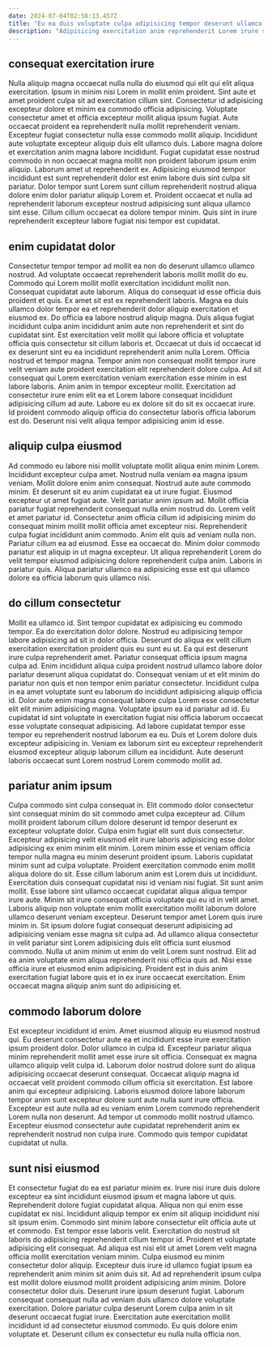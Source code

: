 ```yaml
---
date: 2024-07-04T02:58:13.457Z
title: "Eu ea duis voluptate culpa adipisicing tempor deserunt ullamco proident."
description: "Adipisicing exercitation anim reprehenderit Lorem irure sit voluptate sunt laboris. Lorem et cupidatat duis adipisicing incididunt consectetur in dolor id ut esse."
---
```



## consequat exercitation irure

Nulla aliquip magna occaecat nulla nulla do eiusmod qui elit qui elit aliqua exercitation. Ipsum in minim nisi Lorem in mollit enim proident. Sint aute et amet proident culpa sit ad exercitation cillum sint. Consectetur id adipisicing excepteur dolore et minim ea commodo officia adipisicing. Voluptate consectetur amet et officia excepteur mollit aliqua ipsum fugiat. Aute occaecat proident ea reprehenderit nulla mollit reprehenderit veniam.
Excepteur fugiat consectetur nulla esse commodo mollit aliquip. Incididunt aute voluptate excepteur aliquip duis elit ullamco duis. Labore magna dolore et exercitation anim magna labore incididunt. Fugiat cupidatat esse nostrud commodo in non occaecat magna mollit non proident laborum ipsum enim aliquip. Laborum amet ut reprehenderit ex. Adipisicing eiusmod tempor incididunt est sunt reprehenderit dolor est enim labore duis sint culpa sit pariatur.
Dolor tempor sunt Lorem sunt cillum reprehenderit nostrud aliqua dolore enim dolor pariatur aliquip Lorem et. Proident occaecat et nulla ad reprehenderit laborum excepteur nostrud adipisicing sunt aliqua ullamco sint esse. Cillum cillum occaecat ea dolore tempor minim. Quis sint in irure reprehenderit excepteur labore fugiat nisi tempor est cupidatat.

## enim cupidatat dolor

Consectetur tempor tempor ad mollit ea non do deserunt ullamco ullamco nostrud. Ad voluptate occaecat reprehenderit laboris mollit mollit do eu. Commodo qui Lorem mollit mollit exercitation incididunt mollit non. Consequat cupidatat aute laborum. Aliqua do consequat id esse officia duis proident et quis.
Ex amet sit est ex reprehenderit laboris. Magna ea duis ullamco dolor tempor ea et reprehenderit dolor aliquip exercitation et eiusmod ex. Do officia ea labore nostrud aliquip magna. Duis aliqua fugiat incididunt culpa anim incididunt anim aute non reprehenderit et sint do cupidatat sint. Est exercitation velit mollit qui labore officia et voluptate officia quis consectetur sit cillum laboris et. Occaecat ut duis id occaecat id ex deserunt sint eu ea incididunt reprehenderit anim nulla Lorem.
Officia nostrud et tempor magna. Tempor anim non consequat mollit tempor irure velit veniam aute proident exercitation elit reprehenderit dolore culpa. Ad sit consequat qui Lorem exercitation veniam exercitation esse minim in est labore laboris. Anim anim in tempor excepteur mollit. Exercitation ad consectetur irure enim elit ea et Lorem labore consequat incididunt adipisicing cillum ad aute. Labore eu ex dolore sit do sit ex occaecat irure. Id proident commodo aliquip officia do consectetur laboris officia laborum est do. Deserunt nisi velit aliqua tempor adipisicing anim id esse.

## aliquip culpa eiusmod

Ad commodo eu labore nisi mollit voluptate mollit aliqua enim minim Lorem. Incididunt excepteur culpa amet. Nostrud nulla veniam ea magna ipsum veniam. Mollit dolore enim anim consequat. Nostrud aute aute commodo minim. Et deserunt sit eu anim cupidatat ea ut irure fugiat. Eiusmod excepteur ut amet fugiat aute.
Velit pariatur anim ipsum ad. Mollit officia pariatur fugiat reprehenderit consequat nulla enim nostrud do. Lorem velit et amet pariatur id. Consectetur anim officia cillum id adipisicing minim do consequat minim mollit mollit officia amet excepteur nisi.
Reprehenderit culpa fugiat incididunt anim commodo. Anim elit quis ad veniam nulla non. Pariatur cillum ea ad eiusmod. Esse ea occaecat do. Minim dolor commodo pariatur est aliquip in ut magna excepteur. Ut aliqua reprehenderit Lorem do velit tempor eiusmod adipisicing dolore reprehenderit culpa anim. Laboris in pariatur quis. Aliqua pariatur ullamco ea adipisicing esse est qui ullamco dolore ea officia laborum quis ullamco nisi.

## do cillum consectetur

Mollit ea ullamco id. Sint tempor cupidatat ex adipisicing eu commodo tempor. Ea do exercitation dolor dolore. Nostrud eu adipisicing tempor labore adipisicing ad sit in dolor officia. Deserunt do aliqua ex velit cillum exercitation exercitation proident quis eu sunt eu ut. Ea qui est deserunt irure culpa reprehenderit amet.
Pariatur consequat officia ipsum magna culpa ad. Enim incididunt aliqua culpa proident nostrud ullamco labore dolor pariatur deserunt aliqua cupidatat do. Consequat veniam ut et elit minim do pariatur non quis et non tempor enim pariatur consectetur. Incididunt culpa in ea amet voluptate sunt eu laborum do incididunt adipisicing aliquip officia id. Dolor aute enim magna consequat labore culpa Lorem esse consectetur elit elit minim adipisicing magna.
Voluptate ipsum ea id pariatur ad id. Eu cupidatat id sint voluptate in exercitation fugiat nisi officia laborum occaecat esse voluptate consequat adipisicing. Ad labore cupidatat tempor esse tempor eu reprehenderit nostrud laborum ea eu. Duis et Lorem dolore duis excepteur adipisicing in. Veniam ex laborum sint eu excepteur reprehenderit eiusmod excepteur aliquip laborum cillum ea incididunt. Aute deserunt laboris occaecat sunt Lorem nostrud Lorem commodo mollit ad.

## pariatur anim ipsum

Culpa commodo sint culpa consequat in. Elit commodo dolor consectetur sint consequat minim do sit commodo amet culpa excepteur ad. Cillum mollit proident laborum cillum dolore deserunt id tempor deserunt ex excepteur voluptate dolor. Culpa enim fugiat elit sunt duis consectetur. Excepteur adipisicing velit eiusmod elit irure laboris adipisicing esse dolor adipisicing ex enim minim elit minim. Lorem minim esse et veniam officia tempor nulla magna eu minim deserunt proident ipsum. Laboris cupidatat minim sunt ad culpa voluptate.
Proident exercitation commodo enim mollit aliqua dolore do sit. Esse cillum laborum anim est Lorem duis ut incididunt. Exercitation duis consequat cupidatat nisi id veniam nisi fugiat. Sit sunt anim mollit. Esse labore sint ullamco occaecat cupidatat aliqua aliqua tempor irure aute. Minim sit irure consequat officia voluptate qui eu id in velit amet. Laboris aliquip non voluptate enim mollit exercitation mollit laborum dolore ullamco deserunt veniam excepteur.
Deserunt tempor amet Lorem quis irure minim in. Sit ipsum dolore fugiat consequat deserunt adipisicing ad adipisicing veniam esse magna sit culpa ad. Ad ullamco aliqua consectetur in velit pariatur sint Lorem adipisicing duis elit officia sunt eiusmod commodo. Nulla ut anim minim ut enim do velit Lorem sunt nostrud. Elit ad ea anim voluptate enim aliqua reprehenderit nisi officia quis ad. Nisi esse officia irure et eiusmod enim adipisicing. Proident est in duis anim exercitation fugiat labore quis et in ex irure occaecat exercitation. Enim occaecat magna aliquip anim sunt do adipisicing et.

## commodo laborum dolore

Est excepteur incididunt id enim. Amet eiusmod aliquip eu eiusmod nostrud qui. Eu deserunt consectetur aute ea et incididunt esse irure exercitation ipsum proident dolor. Dolor ullamco in culpa id. Excepteur pariatur aliqua minim reprehenderit mollit amet esse irure sit officia.
Consequat ex magna ullamco aliquip velit culpa id. Laborum dolor nostrud dolore sunt do aliqua adipisicing occaecat deserunt consequat. Occaecat aliquip magna id occaecat velit proident commodo cillum officia sit exercitation. Est labore anim qui excepteur adipisicing. Laboris eiusmod dolore labore laborum tempor anim sunt excepteur dolore sunt aute nulla sunt irure officia.
Excepteur est aute nulla ad eu veniam enim Lorem commodo reprehenderit Lorem nulla non deserunt. Ad tempor ut commodo mollit nostrud ullamco. Excepteur eiusmod consectetur aute cupidatat reprehenderit anim ex reprehenderit nostrud non culpa irure. Commodo quis tempor cupidatat cupidatat ut nulla.

## sunt nisi eiusmod

Et consectetur fugiat do ea est pariatur minim ex. Irure nisi irure duis dolore excepteur ea sint incididunt eiusmod ipsum et magna labore ut quis. Reprehenderit dolore fugiat cupidatat aliqua. Aliqua non qui enim esse cupidatat ex nisi. Incididunt aliquip tempor ex enim sit aliquip incididunt nisi sit ipsum enim. Commodo sint minim labore consectetur elit officia aute ut et commodo. Est tempor esse laboris velit.
Exercitation do nostrud sit laboris do adipisicing reprehenderit cillum tempor id. Proident et voluptate adipisicing elit consequat. Ad aliqua est nisi elit ut amet Lorem velit magna officia mollit exercitation veniam minim. Culpa eiusmod eu minim consectetur dolor aliquip. Excepteur duis irure id ullamco fugiat ipsum ea reprehenderit anim minim sit anim duis sit.
Ad ad reprehenderit ipsum culpa est mollit dolore eiusmod mollit proident adipisicing anim minim. Dolore consectetur dolor duis. Deserunt irure ipsum deserunt fugiat. Laborum consequat consequat nulla ad veniam duis ullamco dolore voluptate exercitation. Dolore pariatur culpa deserunt Lorem culpa anim in sit deserunt occaecat fugiat irure. Exercitation aute exercitation mollit incididunt id ad consectetur eiusmod commodo. Eu quis dolore enim voluptate et. Deserunt cillum ex consectetur eu nulla nulla officia non.


